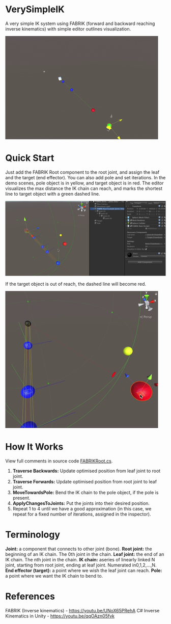 # VerySimpleIK
A very simple IK system using FABRIK (forward and backward reaching inverse kinematics) with simple editor outlines visualization.

![alt text](https://github.com/arcsinxdx/VerySimpleIK/blob/master/ik1.gif)

# Quick Start
Just add the FABRIK Root component to the root joint, and assign the leaf and the target (end effector). You can also add pole and set iterations.
In the demo scenes, pole object is in yellow, and target object is in red. The editor visualizes the max distance the IK chain can reach, and marks the shortest line to target object with a green dashed line.

![alt text](https://github.com/arcsinxdx/VerySimpleIK/blob/master/slide-02.png)

If the target object is out of reach, the dashed line will become red.

![alt text](https://github.com/arcsinxdx/VerySimpleIK/blob/master/ik2.gif)

# How It Works
View full comments in source code [FABRIKRoot.cs](https://github.com/arcsinxdx/VerySimpleIK/blob/master/IKTest/FABRIKRoot.cs).
1. **Traverse Backwards:** Update optimised position from leaf joint to root joint.
2. **Traverse Forwards:** Update optimised position from root joint to leaf joint.
3. **MoveTowardsPole:** Bend the IK chain to the pole object, if the pole is present.
4. **ApplyChangesToJoints:** Put the joints into their desired position.
5. Repeat 1 to 4 until we have a good approximation (in this case, we repeat for a fixed number of iterations, assigned in the inspector).

# Terminology
**Joint:** a component that connects to other joint (bone).
**Root joint:** the beginning of an IK chain. The 0th joint in the chain. 
**Leaf joint:** the end of an IK chain. The nth joint in the chain.
**IK chain:** aseries of linearly linked N joint, starting from root joint, ending at leaf joint. Numerated in0,1,2,...,N.
**End effector (target):** a point where we wish the leaf joint can reach. 
**Pole:** a point where we want the IK chain to bend to.

# References
FABRIK (Inverse kinematics) - https://youtu.be/UNoX65PRehA
C# Inverse Kinematics in Unity - https://youtu.be/qqOAzn05fvk
